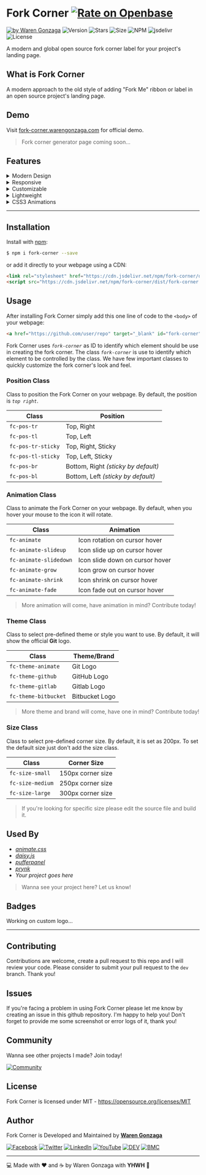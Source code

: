 # Fork Corner [![Rate on Openbase](https://badges.openbase.io/js/rating/fork-corner.svg)](https://openbase.io/js/fork-corner?utm_source=embedded&utm_medium=badge&utm_campaign=rate-badge)

[![by Waren Gonzaga](https://img.shields.io/badge/by-Waren%20Gonzaga-blue.svg?longCache=true&style=flat-square)](https://bmc.xyz/warengonzaga) ![Version](https://img.shields.io/github/release/WarenGonzaga/fork-corner.svg?style=flat-square) ![Stars](https://img.shields.io/github/stars/WarenGonzaga/fork-corner.svg?style=flat-square) ![Size](https://img.shields.io/github/repo-size/warengonzaga/fork-corner?color=green&style=flat-square) ![NPM](https://img.shields.io/npm/dm/fork-corner?color=red&style=flat-square) ![jsdelivr](https://img.shields.io/jsdelivr/npm/hm/fork-corner?color=orange&style=flat-square) ![License](https://img.shields.io/github/license/WarenGonzaga/fork-corner.svg?style=flat-square)

A modern and global open source fork corner label for your project's landing page.

## What is Fork Corner

A modern approach to the old style of adding "Fork Me" ribbon or label in an open source project's landing page.

## Demo

Visit [fork-corner.warengonzaga.com](https://fork-corner.warengonzaga.com) for official demo.

> Fork corner generator page coming soon...

## Features

<!-- markdownlint-disable MD033 MD014 -->

<details>
    <summary>Modern Design</summary><br/>

> _The Fork Corner design inspired by [Tholman's GitHub Corners](https://github.com/tholman/github-corners), I made my own version by adding more control to it using CSS and JS. Instead of using SVG I use icons from [Devicons](https://devicons.dev)._

</details>

<details>
    <summary>Responsive</summary><br/>

> _Fork Corner is responsive to any screen sizes. Focus on your landing page while fork corner do the rest of responsive design._

</details>

<details>
    <summary>Customizable</summary><br/>

> _It uses class to quickly customize your Fork Corner. It allows you to change themes, animations, and which want you want to position your Fork Corner. You can edit the source file if you want more advance customization._

</details>

<details>
    <summary>Lightweight</summary><br/>

> _Fork Corner is very lightweight and optimized so don't worry about the performance of your landing page._

</details>

<details>
    <summary>CSS3 Animations</summary><br/>

> _Fork Corner author is a core contributor to the popular [animate.css](https://animate.style). You can customize your Fork Corner animations by using utility classes just like using [animate.css](https://animate.style) utility classes._

</details>

<!-- markdownlint-enable MD033 -->

---

## Installation

Install with [npm](https://www.npmjs.com/package/fork-corner):

<!-- markdownlint-disable MD014 -->

```bash
$ npm i fork-corner --save
```

<!-- markdownlint-enable MD014 -->

or add it directly to your webpage using a CDN:

```html
<link rel="stylesheet" href="https://cdn.jsdelivr.net/npm/fork-corner/dist/fork-corner.min.css">
<script src="https://cdn.jsdelivr.net/npm/fork-corner/dist/fork-corner.min.js" defer></script>
```

## Usage

After installing Fork Corner simply add this one line of code to the ``<body>`` of your webpage:

```html
<a href="https://github.com/user/repo" target="_blank" id="fork-corner" class="fork-corner fc-pos-tr fc-animate fc-theme-git"></a>
```

Fork Corner uses _``fork-corner``_ as ID to identify which element should be use in creating the fork corner. The class _``fork-corner``_ is use to identify which element to be controlled by the class. We have few important classes to quickly customize the fork corner's look and feel.

### Position Class

Class to position the Fork Corner on your webpage. By default, the position is _``top right``_.

| Class | Position |
|-------|----------|
| ``fc-pos-tr`` | Top, Right |
| ``fc-pos-tl`` | Top, Left |
| ``fc-pos-tr-sticky`` | Top, Right, Sticky |
| ``fc-pos-tl-sticky`` | Top, Left, Sticky |
| ``fc-pos-br`` | Bottom, Right _(sticky by default)_ |
| ``fc-pos-bl`` | Bottom, Left _(sticky by default)_ |

### Animation Class

Class to animate the Fork Corner on your webpage. By default, when you hover your mouse to the icon it will rotate.

| Class | Animation |
|-------|-----------|
| ``fc-animate`` | Icon rotation on cursor hover |
| ``fc-animate-slideup`` | Icon slide up on cursor hover |
| ``fc-animate-slidedown`` | Icon slide down on cursor hover |
| ``fc-animate-grow`` | Icon grow on cursor hover |
| ``fc-animate-shrink`` | Icon shrink on cursor hover |
| ``fc-animate-fade`` | Icon fade out on cursor hover |

> More animation will come, have animation in mind? Contribute today!

### Theme Class

Class to select pre-defined theme or style you want to use. By default, it will show the official **Git** logo.

| Class | Theme/Brand |
|-------|-----------|
| ``fc-theme-animate`` | Git Logo |
| ``fc-theme-github`` | GitHub Logo |
| ``fc-theme-gitlab`` | Gitlab Logo |
| ``fc-theme-bitbucket`` | Bitbucket Logo |

> More theme and brand will come, have one in mind? Contribute today!

### Size Class

Class to select pre-defined corner size. By default, it is set as 200px. To set the default size just don't add the size class.

| Class | Corner Size |
|-------|-----------|
| ``fc-size-small`` | 150px corner size |
| ``fc-size-medium`` | 250px corner size |
| ``fc-size-large`` | 300px corner size |

> If you're looking for specific size please edit the source file and build it.

## Used By

- _[animate.css](https://animate.style)_
- _[daisy.js](https://daisyjs.warengonzaga.com)_
- _[pufferpanel](https://pufferpanel.com)_
- _[prynk](https://github.com/rexdavinci/Prynk)_
- _Your project goes here_

> Wanna see your project here? Let us know!

## Badges

Working on custom logo...

---

## Contributing

Contributions are welcome, create a pull request to this repo and I will review your code. Please consider to submit your pull request to the ```dev``` branch. Thank you!

## Issues

If you're facing a problem in using Fork Corner please let me know by creating an issue in this github repository. I'm happy to help you! Don't forget to provide me some screenshot or error logs of it, thank you!

## Community

Wanna see other projects I made? Join today!

[![Community](https://discordapp.com/api/guilds/659684980137656340/widget.png?style=banner3)](https://wrngnz.ga/discord)

## License

Fork Corner is licensed under MIT - <https://opensource.org/licenses/MIT>

## Author

Fork Corner is Developed and Maintained by **[Waren Gonzaga](https://github.com/warengonzaga)**

[![Facebook](https://img.shields.io/badge/Facebook-%231877F2.svg?&style=flat-square&logo=facebook&logoColor=white)](https://facebook.com/warengonzagaofficial) [![Twitter](https://img.shields.io/badge/Twitter-%231DA1F2.svg?&style=flat-square&logo=twitter&logoColor=white)](https://twitter.com/warengonzaga) [![LinkedIn](https://img.shields.io/badge/LinkedIn-%230077B5.svg?&style=flat-square&logo=linkedin&logoColor=white)](https://linkedin.com/in/warengonzagaofficial) [![YouTube](https://img.shields.io/badge/YouTube-%23FF0000.svg?&style=flat-square&logo=youtube&logoColor=white)](https://youtube.com/warengonzaga) [![DEV](https://img.shields.io/badge/DEV-%23000000.svg?&style=flat-square&logo=dev.to&logoColor=white)](https://dev.to/warengonzaga) [![BMC](https://img.shields.io/badge/Buy%20Me%20a%20Coffee-%23FFDD00.svg?&style=flat-square&logo=buy-me-a-coffee&logoColor=black)](https://dev.to/warengonzaga)

---

:computer: Made with :heart: and :coffee: by Waren Gonzaga with **YHWH** :pray:
